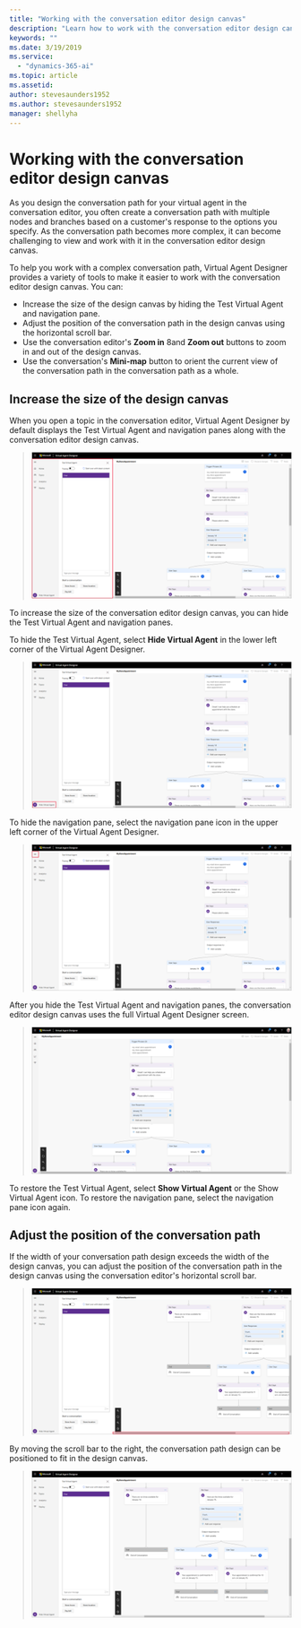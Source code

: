 ```yaml
---
title: "Working with the conversation editor design canvas"
description: "Learn how to work with the conversation editor design canvas."
keywords: ""
ms.date: 3/19/2019
ms.service:
  - "dynamics-365-ai"
ms.topic: article
ms.assetid: 
author: stevesaunders1952
ms.author: stevesaunders1952
manager: shellyha
---
```


# Working with the conversation editor design canvas

As you design the conversation path for your virtual agent in the conversation editor, you often create a conversation path with multiple nodes and branches based on a customer's response to the options you specify. As the conversation path becomes more complex, it can become challenging to view and work with it in the conversation editor design canvas.

To help you work with a complex conversation path, Virtual Agent Designer provides a variety of tools to make it easier to work with the conversation editor design canvas. You can:

* Increase the size of the design canvas by hiding the Test Virtual Agent and navigation pane.
* Adjust the position of the conversation path in the design canvas using the horizontal scroll bar.
* Use the conversation editor's **Zoom in** 8and **Zoom out** buttons to zoom in and out of the design canvas.
* Use the conversation's **Mini-map** button to orient the current view of the conversation path in the conversation path as a whole.

## Increase the size of the design canvas

When you open a topic in the conversation editor, Virtual Agent Designer by default displays the Test Virtual Agent and navigation panes along with the conversation editor design canvas.

   > ![Conversation editor default](media/conversation-editor-default.png)

To increase the size of the conversation editor design canvas, you can hide the Test Virtual Agent and navigation panes.

To hide the Test Virtual Agent, select **Hide Virtual Agent** in the lower left corner of the Virtual Agent Designer.

   > ![Hide Test Agent](media/expand-canvas-test.png)

To hide the navigation pane, select the navigation pane icon in the upper left corner of the Virtual Agent Designer.

   > ![Hide navigation pane](media/expand-canvas-nav.png)

After you hide the Test Virtual Agent and navigation panes, the conversation editor design canvas uses the full Virtual Agent Designer screen.

   > ![Full screen](media/full-screen.png)

To restore the Test Virtual Agent, select **Show Virtual Agent** or the Show Virtual Agent icon. To restore the navigation pane, select the navigation pane icon again.

## Adjust the position of the conversation path

If the width of your conversation path design exceeds the width of the design canvas, you can adjust the position of the conversation path in the design canvas using the conversation editor's horizontal scroll bar.

   > ![Horizontal scroll bar](media/horizontal-scroll-bar.png)

By moving the scroll bar to the right, the conversation path design can be positioned to fit in the design canvas.

   > ![Move scroll bar](media/move-scroll-bar.png)